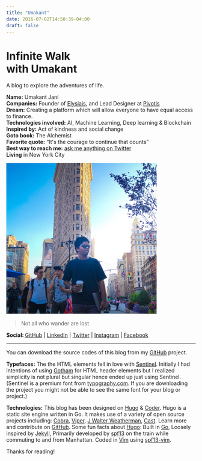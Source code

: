 ```yaml
---
title: "Umakant"
date: 2016-07-02T14:50:39-04:00
draft: false
---
```

<h1>Infinite Walk<br>with Umakant</h1>

A blog to explore the adventures of life.

**Name:** Umakant Jani  
**Companies:** Founder of <a href="https://elysiais.com/" target="_blank">Elysiais</a>, and Lead Designer at <a href="https://pivotis.com/" target="_blank">Pivotis</a>  
**Dream:** Creating a platform which will allow everyone to have equal access to finance.  
**Technologies involved:** AI, Machine Learning, Deep learning & Blockchain  
**Inspired by:** Act of kindness and social change  
**Goto book:** The Alchemist  
**Favorite quote:** “It's the courage to continue that counts”  
**Best way to reach me:** <a href="https://twitter.com/umakantjani" target="_blank">ask me anything on Twitter</a>  
**Living** in New York City  

<img src="images/umakant.jpg" alt="Umakant Jani" height="400px;">

> Not all who wander are lost

<p><strong>Social:    </strong><a href="https://github.com/umakantjani" target="_blank">GitHub</a>    |    <a href="https://www.linkedin.com/in/umakantjani/" target="_blank">LinkedIn</a>    |    <a href="https://twitter.com/umakantjani" target="_blank">Twitter</a>    |    <a href="https://www.instagram.com/umakantjani/" target="_blank">Instagram</a>    |    <a href="https://www.facebook.com/umakantjani" target="_blank">Facebook</a></p>

---
<p>You can download the source codes of this blog from my <a href="https://github.com/umakantjani/infinitewalk.git" target="_blank">GitHub</a> project.</p>
<p><strong>Typefaces:</strong> The the HTML elements fell in love with <a href="https://www.typography.com/fonts/sentinel/overview/" target="_blank">Sentinel</a>. Initially I had intentions of using <a href="https://www.typography.com/fonts/sentinel/overview/" target="_blank">Gotham</a> for HTML header elements but I realized simplicity is not plural but singular hence ended up just using Sentinel. (Sentinel is a premium font from <a href="https://www.typography.com/" target="_blank">typography.com</a>. If you are downloading the project you might not be able to see the same font for your blog or project.)</p>
<p><strong>Technologies:</strong> This blog has been designed on <a href="https://gohugo.io/" target="_blank">Hugo</a> &amp; <a href="https://github.com/luizdepra/hugo-coder/" target="_blank">Coder</a>. Hugo is a static site engine written in Go. It makes use of a variety of open source projects including: <a href="https://github.com/spf13/cobra" target="_blank">Cobra</a>, <a href="https://github.com/spf13/viper" target="_blank">Viper</a>, <a href="https://github.com/spf13/jWalterWeatherman" target="_blank">J Walter Weatherman</a>, <a href="https://github.com/spf13/cast" target="_blank">Cast</a>. Learn more and contribute on <a href="https://github.com/umakantjani/infinitewalk.git" target="_blank">GitHub</a>. Some fun facts about <a href="http://gohugo.io/" target="_blank">Hugo</a>: Built in <a href="http://golang.org/" target="_blank">Go</a>, Loosely inspired by <a href="http://jekyllrb.com/" target="_blank">Jekyll</a>, Primarily developed by <a href="http://spf13.com/" target="_blank">spf13</a> on the train while commuting to and from Manhattan. Coded in <a href="http://vim.org" target="_blank">Vim</a> using <a href="http://vim.spf13.com/"  target="_blank">spf13-vim</a>.</p>
<p>Thanks for reading!</p>
